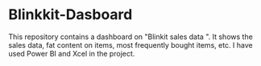 # Blinkkit-Dasboard
This repository contains a dashboard on "Blinkit sales data ". It shows the sales data, fat content on items, most frequently bought items, etc. I have used Power BI and Xcel in the project. 

